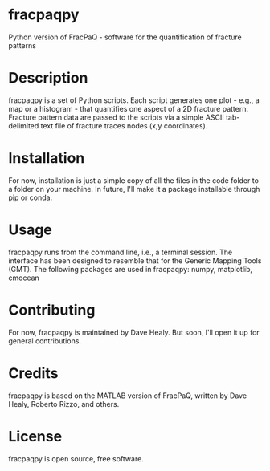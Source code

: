 # fracpaqpy
Python version of FracPaQ - software for the quantification of fracture patterns
# Description 
fracpaqpy is a set of Python scripts.  Each script generates one plot - e.g., a map or a histogram - that quantifies one aspect of a 2D fracture pattern. Fracture pattern data are passed to the scripts via a simple ASCII tab-delimited text file of fracture traces nodes (x,y coordinates).
# Installation 
For now, installation is just a simple copy of all the files in the code folder to a folder on your machine.  In future, I'll make it a package installable through pip or conda.
# Usage 
fracpaqpy runs from the command line, i.e., a terminal session.  The interface has been designed to resemble that for the Generic Mapping Tools (GMT). 
The following packages are used in fracpaqpy: numpy, matplotlib, cmocean
# Contributing
For now, fracpaqpy is maintained by Dave Healy.  But soon, I'll open it up for general contributions. 
# Credits 
fracpaqpy is based on the MATLAB version of FracPaQ, written by Dave Healy, Roberto Rizzo, and others. 
# License 
fracpaqpy is open source, free software. 
